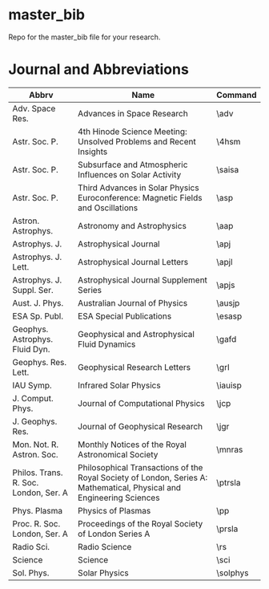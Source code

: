 # master_bib
Repo for the master_bib file for your research. 

# Journal and Abbreviations
| Abbrv | Name | Command |
| ----- | ---- | ------- |
| Adv. Space Res. | Advances in Space Research | \adv |
| Astr. Soc. P. | 4th Hinode Science Meeting: Unsolved Problems and Recent Insights | \4hsm |
| Astr. Soc. P. | Subsurface and Atmospheric Influences on Solar Activity | \saisa |
| Astr. Soc. P. | Third Advances in Solar Physics Euroconference: Magnetic Fields and Oscillations | \asp |
| Astron. Astrophys. | Astronomy and Astrophysics | \aap |
| Astrophys. J.	| Astrophysical Journal | \apj |
| Astrophys. J. Lett.	| Astrophysical Journal Letters | \apjl |
| Astrophys. J. Suppl. Ser. | Astrophysical Journal Supplement Series | \apjs |
| Aust. J. Phys. | Australian Journal of Physics | \ausjp |
| ESA Sp. Publ. | ESA Special Publications | \esasp | 
| Geophys. Astrophys. Fluid Dyn. | Geophysical and Astrophysical Fluid Dynamics | \gafd |
| Geophys. Res. Lett. | Geophysical Research Letters | \grl |
| IAU Symp. | Infrared Solar Physics | \iauisp | 
| J. Comput. Phys. | Journal of Computational Physics | \jcp |
| J. Geophys. Res. | Journal of Geophysical Research | \jgr |
| Mon. Not. R. Astron. Soc. | Monthly Notices of the Royal Astronomical Society | \mnras |
| Philos. Trans. R. Soc. London, Ser. A | Philosophical Transactions of the Royal Society of London, Series A: Mathematical, Physical and Engineering Sciences | \ptrsla |
| Phys. Plasma | Physics of Plasmas | \pp | 
| Proc. R. Soc. London, Ser. A	| Proceedings of the Royal Society of London Series A | \prsla |
| Radio Sci. | Radio Science | \rs |
| Science | Science | \sci |
| Sol. Phys. | Solar Physics | \solphys | 
